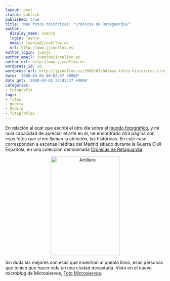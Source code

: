 ```yaml
---
layout: post
status: publish
published: true
title: 'Más fotos históricas: "Crónicas de Retaguardia"'
author:
  display_name: Juanjo
  login: juanjo
  email: juanjo@jjcoellov.es
  url: http://www.jjcoellov.es
author_login: juanjo
author_email: juanjo@jjcoellov.es
author_url: http://www.jjcoellov.es
wordpress_id: 18
wordpress_url: http://jjcoellov.es/2008/03/04/mas-fotos-historicas-cronicas-de-retaguardia/
date: '2008-03-04 00:02:37 +0000'
date_gmt: '2008-03-03 23:02:37 +0000'
categories:
- Fotografía
tags:
- fotos
- guerra
- Madrid
- fotografías
---
```

<p>En relación al post que escribí el otro día sobre el <a href="http://jjcoellov.es/2008/02/03/fotografias-como-ventana-al-pasado/">mundo fotográfico</a>, y mi nula capacidad de apreciar el arte en él, he encontrado otra página con esas fotos que sí me llaman la atención, las históricas. En este caso corresponden a escenas inéditas del Madrid sitiado durante la Guerra Civil Española, en una colección denominada <a href="http://www.cronicasderetaguardia.es/index.htm" title="Cronicas de Retaguardia">Crónicas de Retaguardia</a>. <a href="http://jjcoellov.es/blog/wp-content/uploads/2008/03/artillero1.JPG" title="Artillero"></a></p>
<p style="text-align: center"><a href="http://jjcoellov.es/blog/wp-content/uploads/2008/03/artillero1.JPG" title="Artillero"><img src="http://jjcoellov.es/blog/wp-content/uploads/2008/03/artillero1.JPG" alt="Artillero" height="312" width="217" /></a></p>
<p>Sin duda las mejores son esas que muestran al pueblo llano, esas personas que tenían que hacer vida en una ciudad devastada.  Visto en el nuevo <em>microblog</em> de Microsiervos, <a href="http://foto.microsiervos.com/eventos/expo-cronicas-retaguardia.html" title="Foto Microsiervos: Cronicas de Retaguardia">Foto Microsiervos</a>.</p>
